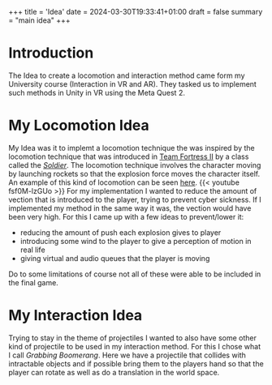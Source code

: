 +++
title = 'Idea'
date = 2024-03-30T19:33:41+01:00
draft = false
summary = "main idea"
+++
# Introduction
The Idea to create a locomotion and interaction method came form my University course (Interaction in VR and AR). They tasked us to implement such  methods in Unity in VR using the Meta Quest 2. 
# My Locomotion Idea
My Idea was it to implemt a locomotion technique the was inspired by the locomotion technique that was introduced in [Team Fortress II](https://www.teamfortress.com/) by a class called the [*Soldier*](https://wiki.teamfortress.com/wiki/Soldier). The locomotion technique involves the character moving by launching rockets so that the explosion force moves the character itself. An example of this kind of locomotion can be seen [here](https://www.youtube.com/watch?v=fsf0M-lzGUo).
{{< youtube fsf0M-lzGUo >}}
For my implementation I wanted to reduce the amount of vection that is introduced to the player, trying to prevent cyber sickness. If I implemented my method in the same way it was, the vection would have been very high. For this I came up with a few ideas to prevent/lower it: 

* reducing the amount of push each explosion gives to player 
* introducing some wind to the player to give a perception of motion in real life
* giving virtual and audio queues that the player is moving 

Do to some limitations of course not all of these were able to be included in the final game. 

# My Interaction Idea 

Trying to stay in the theme of projectiles I wanted to also have some other kind of projectile to be used in my interaction method. For this I chose what I call *Grabbing Boomerang*. Here we have a projectile that collides with intractable objects and if possible bring them to the players hand so that the player can rotate as well as do a translation in the world space.
